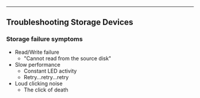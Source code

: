 
---

## Troubleshooting Storage Devices

### Storage failure symptoms

- Read/Write failure
	- "Cannot read from the source disk"
- Slow performance
	- Constant LED activity
	- Retry...retry...retry
- Loud clicking noise
	- The click of death 